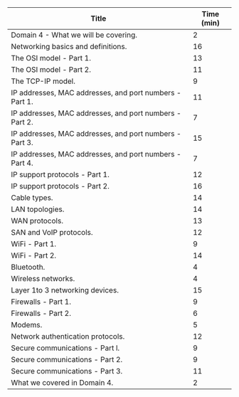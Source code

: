 | Title                                                              | Time (min) |
| ------------------------------------------------------------------ | ---------- |
| Domain 4 - What we will be covering.                    | 2  |
| Networking basics and definitions.                      | 16 |
| The OSI model - Part 1.                                 | 13 |
| The OSI model - Part 2.                                 | 11 |
| The TCP-IP model.                                       | 9  |
| IP addresses, MAC addresses, and port numbers - Part 1. | 11 |
| IP addresses, MAC addresses, and port numbers - Part 2. | 7  |
| IP addresses, MAC addresses, and port numbers - Part 3. | 15 |
| IP addresses, MAC addresses, and port numbers - Part 4. | 7  |
| IP support protocols - Part 1.                          | 12 |
| IP support protocols - Part 2.                          | 16 |
| Cable types.                                            | 14 |
| LAN topologies.                                         | 14 |
| WAN protocols.                                          | 13 |
| SAN and VoIP protocols.                                 | 12 |
| WiFi - Part 1.                                          | 9  |
| WiFi - Part 2.                                          | 14 |
| Bluetooth.                                              | 4  |
| Wireless networks.                                      | 4  |
| Layer 1to 3 networking devices.                         | 15 |
| Firewalls - Part 1.                                     | 9  |
| Firewalls - Part 2.                                     | 6  |
| Modems.                                                 | 5  |
| Network authentication protocols.                       | 12 |
| Secure communications - Part l.                         | 9  |
| Secure communications - Part 2.                         | 9  |
| Secure communications - Part 3.                         | 11 |
| What we covered in Domain 4.                            | 2  |
